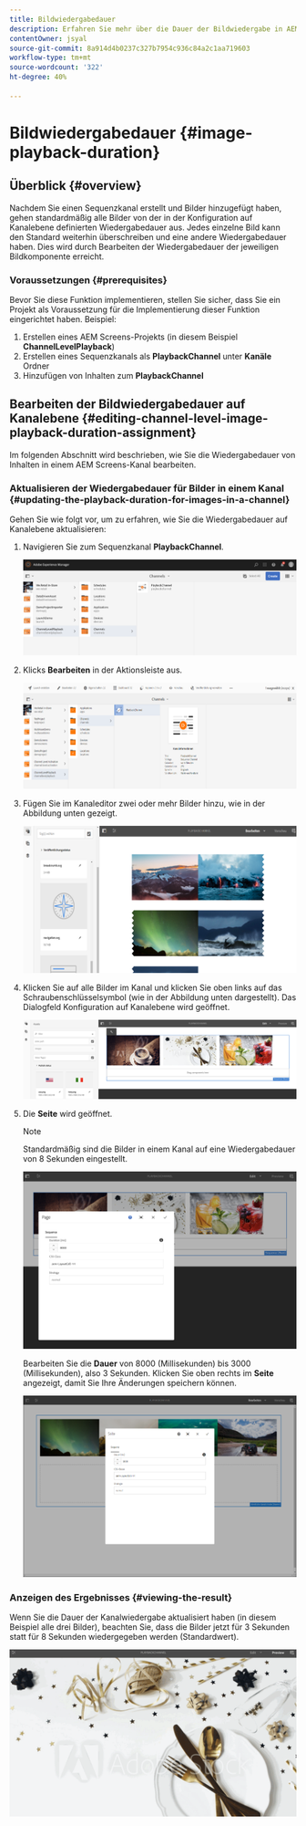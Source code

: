 ```yaml
---
title: Bildwiedergabedauer
description: Erfahren Sie mehr über die Dauer der Bildwiedergabe in AEM Screens.
contentOwner: jsyal
source-git-commit: 8a914d4b0237c327b7954c936c84a2c1aa719603
workflow-type: tm+mt
source-wordcount: '322'
ht-degree: 40%

---
```



# Bildwiedergabedauer {#image-playback-duration}

## Überblick {#overview}

Nachdem Sie einen Sequenzkanal erstellt und Bilder hinzugefügt haben, gehen standardmäßig alle Bilder von der in der Konfiguration auf Kanalebene definierten Wiedergabedauer aus. Jedes einzelne Bild kann den Standard weiterhin überschreiben und eine andere Wiedergabedauer haben. Dies wird durch Bearbeiten der Wiedergabedauer der jeweiligen Bildkomponente erreicht.

### Voraussetzungen {#prerequisites}

Bevor Sie diese Funktion implementieren, stellen Sie sicher, dass Sie ein Projekt als Voraussetzung für die Implementierung dieser Funktion eingerichtet haben. Beispiel:

1. Erstellen eines AEM Screens-Projekts (in diesem Beispiel **ChannelLevelPlayback**)
1. Erstellen eines Sequenzkanals als **PlaybackChannel** unter **Kanäle** Ordner
1. Hinzufügen von Inhalten zum **PlaybackChannel**

## Bearbeiten der Bildwiedergabedauer auf Kanalebene {#editing-channel-level-image-playback-duration-assignment}

Im folgenden Abschnitt wird beschrieben, wie Sie die Wiedergabedauer von Inhalten in einem AEM Screens-Kanal bearbeiten.

### Aktualisieren der Wiedergabedauer für Bilder in einem Kanal {#updating-the-playback-duration-for-images-in-a-channel}

Gehen Sie wie folgt vor, um zu erfahren, wie Sie die Wiedergabedauer auf Kanalebene aktualisieren:

1. Navigieren Sie zum Sequenzkanal **PlaybackChannel**.

   ![screen_shot_2019-06-24at62818pm](assets/screen_shot_2019-06-24at62818pm.png)

1. Klicks **Bearbeiten** in der Aktionsleiste aus.

   ![screen_shot_2019-06-24at70141pm](assets/screen_shot_2019-06-24at70141pm.png)

1. Fügen Sie im Kanaleditor zwei oder mehr Bilder hinzu, wie in der Abbildung unten gezeigt.

   ![screen_shot_2019-06-24at90534pm](assets/screen_shot_2019-06-24at90534pm.png)

1. Klicken Sie auf alle Bilder im Kanal und klicken Sie oben links auf das Schraubenschlüsselsymbol (wie in der Abbildung unten dargestellt). Das Dialogfeld Konfiguration auf Kanalebene wird geöffnet.

   ![screen_shot_2019-06-25at95945am](assets/screen_shot_2019-06-25at95945am.png)

1. Die **Seite** wird geöffnet.

   >[!NOTE]
   >
   >Standardmäßig sind die Bilder in einem Kanal auf eine Wiedergabedauer von 8 Sekunden eingestellt.

   ![screen_shot_2019-06-25at100343am](assets/screen_shot_2019-06-25at100343am.png)

   Bearbeiten Sie die **Dauer** von 8000 (Millisekunden) bis 3000 (Millisekunden), also 3 Sekunden. Klicken Sie oben rechts im **Seite** angezeigt, damit Sie Ihre Änderungen speichern können.

   ![screen_shot_2019-06-25at101527am](assets/screen_shot_2019-06-25at101527am.png)

### Anzeigen des Ergebnisses {#viewing-the-result}

Wenn Sie die Dauer der Kanalwiedergabe aktualisiert haben (in diesem Beispiel alle drei Bilder), beachten Sie, dass die Bilder jetzt für 3 Sekunden statt für 8 Sekunden wiedergegeben werden (Standardwert).

![channel_preview](assets/channel_preview.gif)

